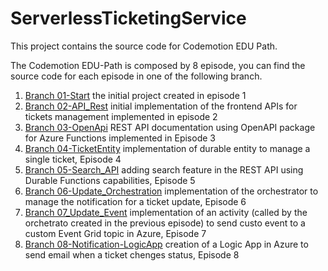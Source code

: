 # ServerlessTicketingService


This project contains the source code for Codemotion EDU Path.

The Codemotion EDU-Path is composed by 8 episode, you can find the source code for each episode in one of the following branch.

1) <a href="https://github.com/massimobonanni/ServerlessTicketingService/tree/01-Start" target="_blank">Branch 01-Start</a> the initial project created in episode 1
2) <a href="https://github.com/massimobonanni/ServerlessTicketingService/tree/02-API_Rest" target="_blank">Branch 02-API_Rest</a> initial implementation of the frontend APIs for tickets management implemented in episode 2
3) <a href="https://github.com/massimobonanni/ServerlessTicketingService/tree/03-OpenAPI" target="_blank">Branch 03-OpenApi</a> REST API documentation using OpenAPI package for Azure Functions implemented in Episode 3
4) <a href="https://github.com/massimobonanni/ServerlessTicketingService/tree/04-TicketEntity" target="_blank">Branch 04-TicketEntity</a> implementation of durable entity to manage a single ticket, Episode 4
5) <a href="https://github.com/massimobonanni/ServerlessTicketingService/tree/05-Search_API" target="_blank">Branch 05-Search_API</a> adding search feature in the REST API using Durable Functions capabilities, Episode 5
6) <a href="https://github.com/massimobonanni/ServerlessTicketingService/tree/06-Update_Orchestration" target="_blank">Branch 06-Update_Orchestration</a> implementation of the orchestrator to manage the notification for a ticket update, Episode 6
7) <a href="https://github.com/massimobonanni/ServerlessTicketingService/tree/07-Update_Events" target="_blank">Branch 07_Update_Event</a> implementation of an activity (called by the orchetrato created in the previous episode) to send custo event to a custom Event Grid topic in Azure, Episode 7
8) <a href="https://github.com/massimobonanni/ServerlessTicketingService/tree/08-Notification-LogicApp" target="_blank">Branch 08-Notification-LogicApp</a> creation of a Logic App in Azure to send email when a ticket chenges status, Episode 8
